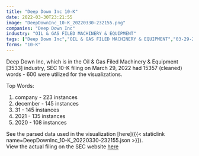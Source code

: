 ```yaml
---
title: "Deep Down Inc 10-K"
date: 2022-03-30T23:21:55
image: "DeepDownInc_10-K_20220330-232155.png"
companies: "Deep Down Inc"
industry: "OIL & GAS FILED MACHINERY & EQUIPMENT"
tags: ["Deep Down Inc","OIL & GAS FILED MACHINERY & EQUIPMENT","03-29-2022","10-K"]
forms: "10-K"
---
```

Deep Down Inc, which is in the Oil & Gas Filed Machinery & Equipment [3533] industry, SEC 10-K filing on March 29, 2022 had 15357 (cleaned) words - 600 were utilized for the visualizations.

Top Words:
1. company - 223 instances
2. december - 145 instances
3. 31 - 145 instances
4. 2021 - 135 instances
5. 2020 - 108 instances


See the parsed data used in the visualization [here]({{< staticlink name=DeepDownInc_10-K_20220330-232155.json >}}).  
View the actual filing on the SEC website [here](https://www.sec.gov/Archives/edgar/data/1110607/0001683168-22-002017.txt)